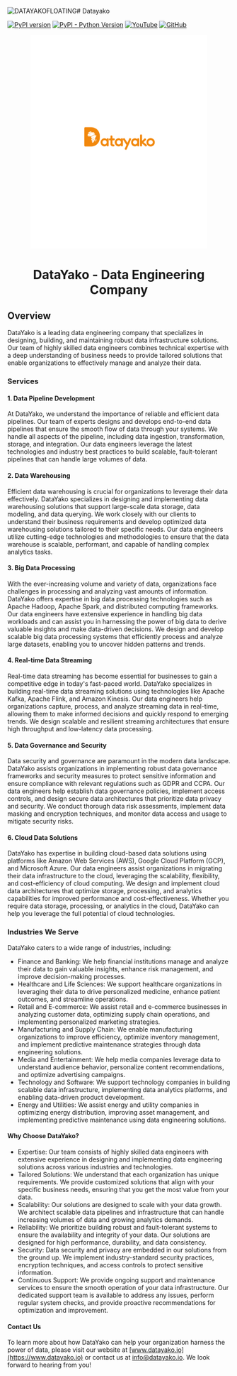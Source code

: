 ![DATAYAKOFLOATING](https://github.com/datayako/.github/assets/39657169/c42592fb-4aab-4df2-9817-7730391e9c40)# Datayako

[![PyPI version](https://badge.fury.io/py/datayako.svg)](https://pypi.org/project/datayako/)
[![PyPI - Python Version](https://img.shields.io/pypi/pyversions/datayako.svg)](https://pypi.org/project/datayako/)
[![YouTube](https://img.shields.io/badge/Watch%20on-YouTube-red)](https://www.youtube.com/channel/your_youtube_channel)
[![GitHub](https://img.shields.io/badge/View%20on-GitHub-lightgrey)](https://github.com/your_github_repo)

<div align="center">
<img src="media/small.svg" alt="Datayako Logo" width="400px">
</div>

<div align="center">
<h1>DataYako - Data Engineering Company</h1>
</div>

## Overview

DataYako is a leading data engineering company that specializes in designing, building, and maintaining robust data infrastructure solutions. Our team of highly skilled data engineers combines technical expertise with a deep understanding of business needs to provide tailored solutions that enable organizations to effectively manage and analyze their data.

### Services

#### 1. Data Pipeline Development

At DataYako, we understand the importance of reliable and efficient data pipelines. Our team of experts designs and develops end-to-end data pipelines that ensure the smooth flow of data through your systems. We handle all aspects of the pipeline, including data ingestion, transformation, storage, and integration. Our data engineers leverage the latest technologies and industry best practices to build scalable, fault-tolerant pipelines that can handle large volumes of data.

#### 2. Data Warehousing

Efficient data warehousing is crucial for organizations to leverage their data effectively. DataYako specializes in designing and implementing data warehousing solutions that support large-scale data storage, data modeling, and data querying. We work closely with our clients to understand their business requirements and develop optimized data warehousing solutions tailored to their specific needs. Our data engineers utilize cutting-edge technologies and methodologies to ensure that the data warehouse is scalable, performant, and capable of handling complex analytics tasks.

#### 3. Big Data Processing

With the ever-increasing volume and variety of data, organizations face challenges in processing and analyzing vast amounts of information. DataYako offers expertise in big data processing technologies such as Apache Hadoop, Apache Spark, and distributed computing frameworks. Our data engineers have extensive experience in handling big data workloads and can assist you in harnessing the power of big data to derive valuable insights and make data-driven decisions. We design and develop scalable big data processing systems that efficiently process and analyze large datasets, enabling you to uncover hidden patterns and trends.

#### 4. Real-time Data Streaming

Real-time data streaming has become essential for businesses to gain a competitive edge in today's fast-paced world. DataYako specializes in building real-time data streaming solutions using technologies like Apache Kafka, Apache Flink, and Amazon Kinesis. Our data engineers help organizations capture, process, and analyze streaming data in real-time, allowing them to make informed decisions and quickly respond to emerging trends. We design scalable and resilient streaming architectures that ensure high throughput and low-latency data processing.

#### 5. Data Governance and Security

Data security and governance are paramount in the modern data landscape. DataYako assists organizations in implementing robust data governance frameworks and security measures to protect sensitive information and ensure compliance with relevant regulations such as GDPR and CCPA. Our data engineers help establish data governance policies, implement access controls, and design secure data architectures that prioritize data privacy and security. We conduct thorough data risk assessments, implement data masking and encryption techniques, and monitor data access and usage to mitigate security risks.

#### 6. Cloud Data Solutions

DataYako has expertise in building cloud-based data solutions using platforms like Amazon Web Services (AWS), Google Cloud Platform (GCP), and Microsoft Azure. Our data engineers assist organizations in migrating their data infrastructure to the cloud, leveraging the scalability, flexibility, and cost-efficiency of cloud computing. We design and implement cloud data architectures that optimize storage, processing, and analytics capabilities for improved performance and cost-effectiveness. Whether you require data storage, processing, or analytics in the cloud, DataYako can help you leverage the full potential of cloud technologies.

### Industries We Serve

DataYako caters to a wide range of industries, including:

- Finance and Banking: We help financial institutions manage and analyze their data to gain valuable insights, enhance risk management, and improve decision-making processes.
- Healthcare and Life Sciences: We support healthcare organizations in leveraging their data to drive personalized medicine, enhance patient outcomes, and streamline operations.
- Retail and E-commerce: We assist retail and e-commerce businesses in analyzing customer data, optimizing supply chain operations, and implementing personalized marketing strategies.
- Manufacturing and Supply Chain: We enable manufacturing organizations to improve efficiency, optimize inventory management, and implement predictive maintenance strategies through data engineering solutions.
- Media and Entertainment: We help media companies leverage data to understand audience behavior, personalize content recommendations, and optimize advertising campaigns.
- Technology and Software: We support technology companies in building scalable data infrastructure, implementing data analytics platforms, and enabling data-driven product development.
- Energy and Utilities: We assist energy and utility companies in optimizing energy distribution, improving asset management, and implementing predictive maintenance using data engineering solutions.

#### Why Choose DataYako?

- Expertise: Our team consists of highly skilled data engineers with extensive experience in designing and implementing data engineering solutions across various industries and technologies.
- Tailored Solutions: We understand that each organization has unique requirements. We provide customized solutions that align with your specific business needs, ensuring that you get the most value from your data.
- Scalability: Our solutions are designed to scale with your data growth. We architect scalable data pipelines and infrastructure that can handle increasing volumes of data and growing analytics demands.
- Reliability: We prioritize building robust and fault-tolerant systems to ensure the availability and integrity of your data. Our solutions are designed for high performance, durability, and data consistency.
- Security: Data security and privacy are embedded in our solutions from the ground up. We implement industry-standard security practices, encryption techniques, and access controls to protect sensitive information.
- Continuous Support: We provide ongoing support and maintenance services to ensure the smooth operation of your data infrastructure. Our dedicated support team is available to address any issues, perform regular system checks, and provide proactive recommendations for optimization and improvement.

#### Contact Us

To learn more about how DataYako can help your organization harness the power of data, please visit our website at [www.datayako.io](https://www.datayako.io) or contact us at info@datayako.io. We look forward to hearing from you!
